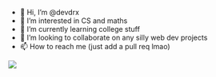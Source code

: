 - 👋 Hi, I’m @devdrx
- 👀 I’m interested in CS and maths
- 🌱 I’m currently learning college stuff
- 💞️ I’m looking to collaborate on any silly web dev projects
- 📫 How to reach me (just add a pull req lmao)

![](https://komarev.com/ghpvc/?username=devdrx)
<!---
devdrx/devdrx is a ✨ special ✨ repository because its `README.md` (this file) appears on your GitHub profile.
You can click the Preview link to take a look at your changes.
--->
